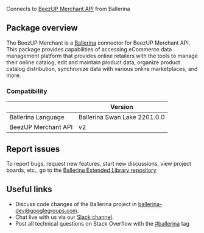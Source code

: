Connects to [BeezUP Merchant API](https://api-docs.beezup.com/) from Ballerina
## Package overview
The BeezUP Merchant is a [Ballerina](https://ballerina.io/) connector for BeezUP Merchant API. This package provides capabilities of accessing eCommerce data management platform that provides online retailers with the tools to manage their online catalog, edit and maintain product data, organize product catalog distribution, synchronize data with various online marketplaces, and more.

### Compatibility
|                              | Version                   |
|------------------------------|---------------------------|
| Ballerina Language           | Ballerina Swan Lake 2201.0.0|
| BeezUP Merchant API          | v2                        |

## Report issues
To report bugs, request new features, start new discussions, view project boards, etc., go to the [Ballerina Extended Library repository](https://github.com/ballerina-platform/ballerina-extended-library)

## Useful links
- Discuss code changes of the Ballerina project in [ballerina-dev@googlegroups.com](mailto:ballerina-dev@googlegroups.com).
- Chat live with us via our [Slack channel](https://ballerina.io/community/slack/).
- Post all technical questions on Stack Overflow with the [#ballerina](https://stackoverflow.com/questions/tagged/ballerina) tag
